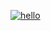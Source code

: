 [![hello](https://readme-typing-svg.herokuapp.com/?color=06ff1aff&size=50&center=true&vCenter=true&width=1000&lines=Hello;Who+I+am+doesn't+matter;Welcome!+:%29)](https://git.io/typing-svg)
